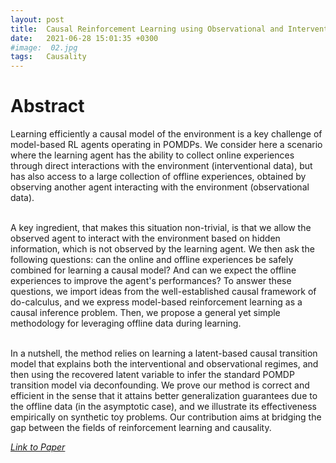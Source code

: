 ```yaml
---
layout: post
title:  Causal Reinforcement Learning using Observational and Interventional Data
date:   2021-06-28 15:01:35 +0300
#image:  02.jpg
tags:   Causality
---
```


# Abstract

<div>
<style>
    div.solid {
        border-style: none solid none none;
        margin: 10px;
        padding: 10px;
        right: 10%;
        position: absolute;
    }
</style>
<p style="text-align:justify">

Learning efficiently a causal model of the environment is a key challenge of model-based RL agents operating in POMDPs. We consider here a scenario where the learning agent has the ability to collect online experiences through direct interactions with the environment (interventional data), but has also access to a large collection of offline experiences, obtained by observing another agent interacting with the environment (observational data). <br><br>

A key ingredient, that makes this situation non-trivial, is that we allow the observed agent to interact with the environment based on hidden information, which is not observed by the learning agent. We then ask the following questions: can the online and offline experiences be safely combined for learning a causal model? And can we expect the offline experiences to improve the agent's performances? To answer these questions, we import ideas from the well-established causal framework of do-calculus, and we express model-based reinforcement learning as a causal inference problem. Then, we propose a general yet simple methodology for leveraging offline data during learning.  <br><br>

In a nutshell, the method relies on learning a latent-based causal transition model that explains both the interventional and observational regimes, and then using the recovered latent variable to infer the standard POMDP transition model via deconfounding. We prove our method is correct and efficient in the sense that it attains better generalization guarantees due to the offline data (in the asymptotic case), and we illustrate its effectiveness empirically on synthetic toy problems. Our contribution aims at bridging the gap between the fields of reinforcement learning and causality.
</p>
</div>

<i><a href="https://arxiv.org/abs/2106.14421">Link to Paper</a></i>